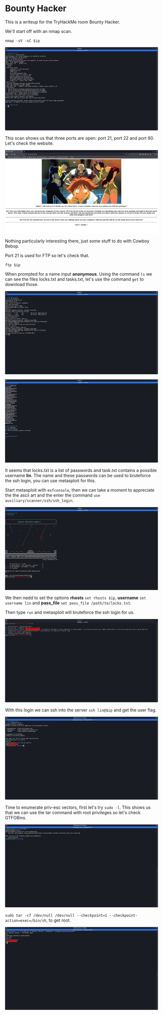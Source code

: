 # **Bounty Hacker**

This is a writeup for the TryHackMe room Bounty Hacker.

We'll start off with an nmap scan.

```
nmap -sV -sC $ip
```

![nmap_scan](docs/assets/images/bounty-hacker/nmap_scan_img.png)


This scan shows us that three ports are open: port 21, port 22 and port 80. Let's check the website.

![web_page](docs/assets/images/bounty-hacker/webpage.png)

Nothing particularly interesting there, just some stuff to do with Cowboy Bebop.

Port 21 is used for FTP so let's check that.

```
ftp $ip
```

When prompted for a name input **anonymous**. Using the command `ls` we can see the files locks.txt and tasks.txt, let's use the command `get` to download those.

![ftp_pic](docs/assets/images/bounty-hacker/ftp.png)

![text_files](docs/assets/images/bounty-hacker/textfiles.png)

It seems that locks.txt is a list of passwords and task.txt contains a possible username **lin**. The name and these passwords can be used to bruteforce the ssh login, you can use metasploit for this.

Start metasploit with `msfconsole`, then we can take a moment to appreciate the the ascii art and the enter the command `use auxiliary/scanner/ssh/ssh_login`.

![metasploit1](docs/assets/images/bounty-hacker/metasploit1.png)

We then nedd to set the options **rhosts** `set rhosts $ip`, **username** `set username lin` and **pass_file** `set pass_file /path/to/locks.txt`.

Then type `run` and metasploit will bruteforce the ssh login for us.

![metasploit2](docs/assets/images/bounty-hacker/metasploit2.png)

With this login we can ssh into the server `ssh lin@$ip` and get the user flag.

![user_flag](docs/assets/images/bounty-hacker/flag1.png)

Time to enumerate priv-esc vectors, first let's try `sudo -l`. This shows us that we can use the tar command with root privileges so let's check GTFOBins.

![sudo-l](docs/assets/images/bounty-hacker/sudo-l.png)

`sudo tar -cf /dev/null /dev/null --checkpoint=1 --checkpoint-action=exec=/bin/sh`, to get root.

![root_flag](docs/assets/images/bounty-hacker/root.png)
